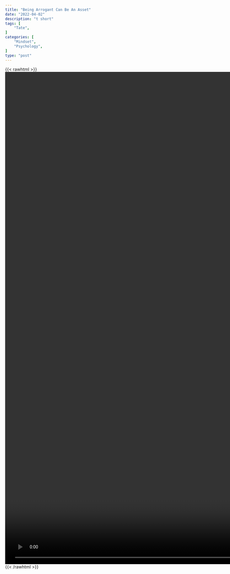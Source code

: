 ```yaml
---
title: "Being Arrogant Can Be An Asset"
date: "2022-04-02"
description: "t short"
tags: [
    "Tate",
]
categories: [
    "Mindset",
    "Psychology",
]
type: "post"
---
```

{{< rawhtml >}}
    <video style="height:40vh;width:auto" overflow="hidden" controls>
        <source src="https://clips.dev00ps.com/Tate/WHAT_I_RESPECT_THE_MOST_IN_OTHER_PEOPLE_motivateyourself_respectyourself.mp4" type="video/mp4"> 
    </video>
{{< /rawhtml >}}